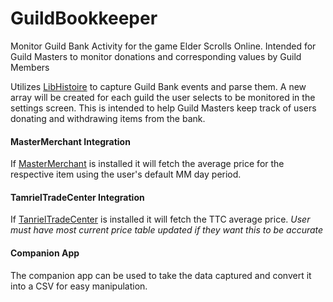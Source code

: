 # GuildBookkeeper
Monitor Guild Bank Activity for the game Elder Scrolls Online.  Intended for Guild Masters to monitor donations and corresponding values by Guild Members

Utilizes [LibHistoire](https://www.esoui.com/downloads/info2817-LibHistoire-GuildHistory.html) to capture Guild Bank events and parse them. A new array will be created for each guild the user selects to be monitored in the settings screen.  This is intended to help Guild Masters keep track of users donating and withdrawing items from the bank.

#### MasterMerchant Integration
If [MasterMerchant](https://www.esoui.com/downloads/info2753-MasterMerchant3.0.html) is installed it will fetch the average price for the respective item using the user's default MM day period.

#### TamrielTradeCenter Integration
If [TanrielTradeCenter](https://tamrieltradecentre.com/) is installed it will fetch the TTC average price.
*User must have most current price table updated if they want this to be accurate*

#### Companion App
The companion app can be used to take the data captured and convert it into a CSV for easy manipulation.
